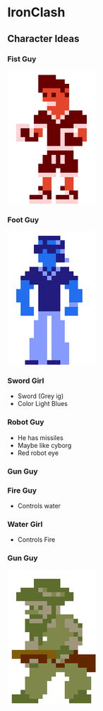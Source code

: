 # IronClash

## Character Ideas

### Fist Guy
![Fist Guy](Assets/Characters/FistGuy/FistGuy2.png)

### Foot Guy
![Foot Guy](Assets/Characters/FootGuy/footGuy2.png)

### Sword Girl
- Sword (Grey ig)
- Color Light Blues
  
### Robot Guy
- He has missiles
- Maybe like cyborg
- Red robot eye

### Gun Guy

### Fire Guy
- Controls water

### Water Girl
- Controls Fire

### Gun Guy
![Gun Guy](Assets/Characters/GunGuy/gunGuy.png)
